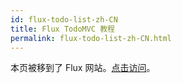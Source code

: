 ```yaml
---
id: flux-todo-list-zh-CN
title: Flux TodoMVC 教程
permalink: flux-todo-list-zh-CN.html
---
```


本页被移到了 Flux 网站。[点击访问](http://facebook.github.io/flux/docs/todo-list.html)。
